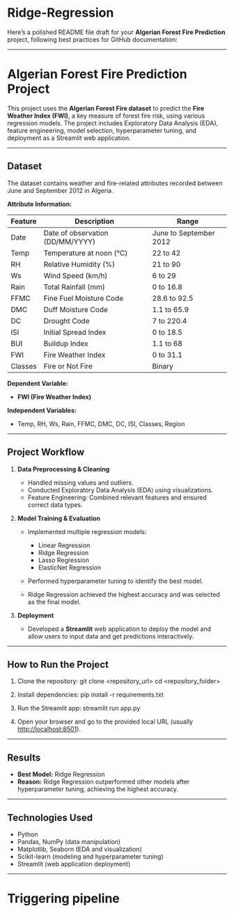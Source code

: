 # Ridge-Regression
Here’s a polished README file draft for your **Algerian Forest Fire Prediction** project, following best practices for GitHub documentation:

---

# Algerian Forest Fire Prediction Project

This project uses the **Algerian Forest Fire dataset** to predict the **Fire Weather Index (FWI)**, a key measure of forest fire risk, using various regression models. The project includes Exploratory Data Analysis (EDA), feature engineering, model selection, hyperparameter tuning, and deployment as a Streamlit web application.

---

## Dataset

The dataset contains weather and fire-related attributes recorded between June and September 2012 in Algeria.

**Attribute Information:**

| Feature | Description                      | Range                  |
| ------- | -------------------------------- | ---------------------- |
| Date    | Date of observation (DD/MM/YYYY) | June to September 2012 |
| Temp    | Temperature at noon (°C)         | 22 to 42               |
| RH      | Relative Humidity (%)            | 21 to 90               |
| Ws      | Wind Speed (km/h)                | 6 to 29                |
| Rain    | Total Rainfall (mm)              | 0 to 16.8              |
| FFMC    | Fine Fuel Moisture Code          | 28.6 to 92.5           |
| DMC     | Duff Moisture Code               | 1.1 to 65.9            |
| DC      | Drought Code                     | 7 to 220.4             |
| ISI     | Initial Spread Index             | 0 to 18.5              |
| BUI     | Buildup Index                    | 1.1 to 68              |
| FWI     | Fire Weather Index               | 0 to 31.1              |
| Classes | Fire or Not Fire                 | Binary                 |

**Dependent Variable:**

* **FWI (Fire Weather Index)**

**Independent Variables:**

* Temp, RH, Ws, Rain, FFMC, DMC, DC, ISI, Classes, Region

---

## Project Workflow

1. **Data Preprocessing & Cleaning**

   * Handled missing values and outliers.
   * Conducted Exploratory Data Analysis (EDA) using visualizations.
   * Feature Engineering: Combined relevant features and ensured correct data types.

2. **Model Training & Evaluation**

   * Implemented multiple regression models:

     * Linear Regression
     * Ridge Regression
     * Lasso Regression
     * ElasticNet Regression
   * Performed hyperparameter tuning to identify the best model.
   * Ridge Regression achieved the highest accuracy and was selected as the final model.

3. **Deployment**

   * Developed a **Streamlit** web application to deploy the model and allow users to input data and get predictions interactively.

---

## How to Run the Project

1. Clone the repository:
   git clone <repository_url>
   cd <repository_folder>

2. Install dependencies:
   pip install -r requirements.txt

3. Run the Streamlit app:
   streamlit run app.py

4. Open your browser and go to the provided local URL (usually [http://localhost:8501](http://localhost:8501)).

---

## Results

* **Best Model:** Ridge Regression
* **Reason:** Ridge Regression outperformed other models after hyperparameter tuning, achieving the highest accuracy.

---

## Technologies Used

* Python
* Pandas, NumPy (data manipulation)
* Matplotlib, Seaborn (EDA and visualization)
* Scikit-learn (modeling and hyperparameter tuning)
* Streamlit (web application deployment)

---
# Triggering pipeline
